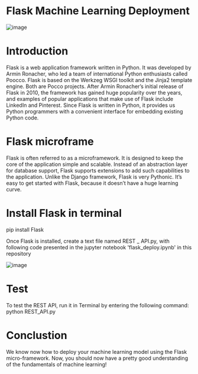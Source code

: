 # Flask Machine Learning Deployment

![image](https://user-images.githubusercontent.com/53411455/144684562-f7d4d5bc-57ea-4237-861c-a36dd2eb4bbf.png)

# Introduction
 
Flask is a web application framework written in Python. It was developed by Armin Ronacher, who led a team of international Python enthusiasts called Poocco. Flask is based on the Werkzeg WSGI toolkit and the Jinja2 template engine. Both are Pocco projects.
After Armin Ronacher’s initial release of Flask in 2010, the framework has gained huge popularity over the years, and examples of popular applications that make use of Flask include LinkedIn and Pinterest. Since Flask is written in Python, it provides us Python programmers with a convenient interface for embedding existing Python code.

# Flask microframe

Flask is often referred to as a microframework. It is designed to keep the core of the application simple and scalable. Instead of an abstraction layer for database support, Flask supports extensions to add such capabilities to the application.
Unlike the Django framework, Flask is very Pythonic. It’s easy to get started with Flask, because it doesn’t have a huge learning curve.

# Install Flask in terminal
pip install Flask

Once Flask is installed, create a text file named REST _ API.py,  with following code presented in the jupyter notebook 'flask_deploy.ipynb' in this repository

![image](https://user-images.githubusercontent.com/53411455/144684578-933d489f-5724-4e9a-b22a-c1629966de3d.png)


# Test

To test the REST API, run it in Terminal by entering the following command:
python REST_API.py

# Conclustion

We know now how to deploy your machine learning model using the Flask micro-framework.  Now, you should now have a pretty good understanding of the fundamentals of machine learning!
